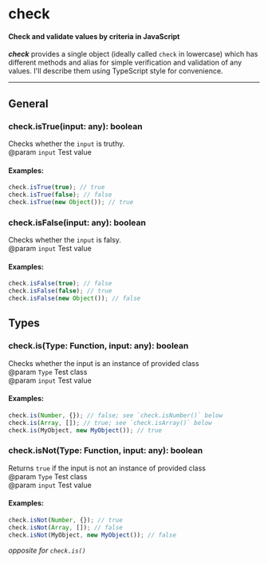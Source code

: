 # check
#### Check and validate values by criteria in JavaScript

___check___ provides a single object (ideally called `check` in lowercase) which has different methods and alias for simple verification and validation of any values. I'll describe them using TypeScript style for convenience.

***

## General
### check.isTrue(input: any): boolean
Checks whether the `input` is truthy.  
@param `input` Test value

#### Examples:
```javascript
check.isTrue(true); // true
check.isTrue(false); // false
check.isTrue(new Object()); // true
```

### check.isFalse(input: any): boolean
Checks whether the `input` is falsy.  
@param `input` Test value

#### Examples:
```javascript
check.isFalse(true); // false
check.isFalse(false); // true
check.isFalse(new Object()); // false
```

## Types
### check.is(Type: Function, input: any): boolean
Checks whether the input is an instance of provided class  
@param `Type` Test class  
@param `input` Test value  

#### Examples:
```javascript
check.is(Number, {}); // false; see `check.isNumber()` below
check.is(Array, []); // true; see `check.isArray()` below
check.is(MyObject, new MyObject()); // true
```

### check.isNot(Type: Function, input: any): boolean
Returns `true` if the input is not an instance of provided class  
@param `Type` Test class  
@param `input` Test value  

#### Examples:
```javascript
check.isNot(Number, {}); // true
check.isNot(Array, []); // false
check.isNot(MyObject, new MyObject()); // false
```
_opposite for `check.is()`_
